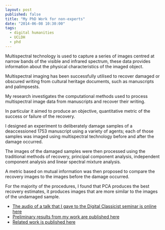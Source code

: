 ```yaml
---
layout: post
published: false
title: "My PhD Work for non-experts"
date: "2014-06-08 10:30:00"
tags: 
  - digital humanities
  - UCLDH
  - phd
---
```


Multispectral technology is used to capture a series of images centred at narrow bands of the visible and infrared spectrum, these data provides information about the physical characteristics of the imaged object. 

Multispectral imaging has been successfully utilised to recover damaged or obscured writing from cultural heritage documents, such as manuscripts and palimpsests. 

My research investigates the computational methods used to process multispectral image data from manuscripts and recover their writing. 

In particular it aimed to produce an objective, quantitative metric of the success or failure of the recovery. 

I designed an experiment to deliberately damage samples of a deaccessioned 1753 manuscript using a variety of agents; each of those samples was imaged using multispectral technology before and after the damage occurred. 

The images of the damaged samples were then processed using the traditional methods of recovery, principal component analysis, independent component analysis and linear spectral mixture analysis. 

A metric based on mutual information was then proposed to compare the recovery images to the images before the damage occurred. 

For the majority of the procedures, I found that PCA produces the best recovery estimates, it produces images that are more similar to the images of the undamaged sample.

- [The audio of a talk that I gave to the Digital Classicist seminar is online here](http://www.digitalclassicist.org/wip/wip2012-05mb.mp3)
- [Preliminary results from my work are published here](http://web4.cs.ucl.ac.uk/staff/t.weyrich/projects/chdestruct/chdestruct.pdf)
- [Related work is published here](http://link.springer.com/chapter/10.1007%2F978-3-642-36700-7_12)
